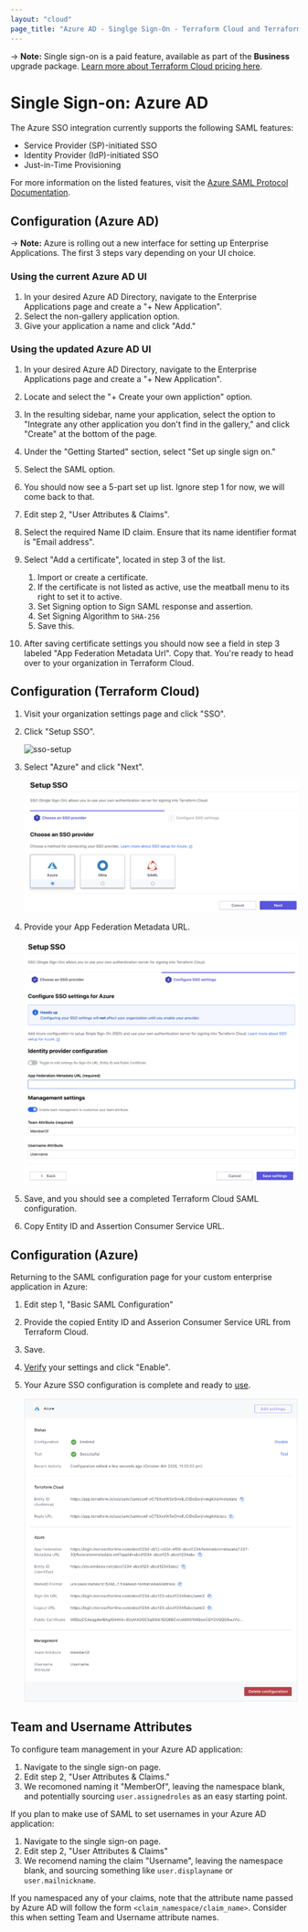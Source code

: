 ```yaml
---
layout: "cloud"
page_title: "Azure AD - Singlge Sign-On - Terraform Cloud and Terraform Enterprise"
---
```


-> **Note:** Single sign-on is a paid feature, available as part of the **Business** upgrade package. [Learn more about Terraform Cloud pricing here](https://www.hashicorp.com/products/terraform/pricing/).

# Single Sign-on: Azure AD

The Azure SSO integration currently supports the following SAML features:

- Service Provider (SP)-initiated SSO
- Identity Provider (IdP)-initiated SSO
- Just-in-Time Provisioning

For more information on the listed features, visit the [Azure SAML Protocol Documentation](https://docs.microsoft.com/en-us/azure/active-directory/develop/single-sign-on-saml-protocol).

## Configuration (Azure AD)

-> **Note:** Azure is rolling out a new interface for setting up Enterprise Applications. The first 3 steps vary depending on your UI choice.

### Using the current Azure AD UI
1. In your desired Azure AD Directory, navigate to the Enterprise Applications page and create a "+ New Application".
2. Select the non-gallery application option.
3. Give your application a name and click "Add."

### Using the updated Azure AD UI
1. In your desired Azure AD Directory, navigate to the Enterprise Applications page and create a "+ New Application".
2. Locate and select the "+ Create your own appliction" option.
3. In the resulting sidebar, name your application, select the option to "Integrate any other application you don't find in the gallery," and click "Create" at the bottom of the page.

4. Under the "Getting Started" section, select "Set up single sign on."
5. Select the SAML option.
6. You should now see a 5-part set up list. Ignore step 1 for now, we will come back to that.
7. Edit step 2, "User Attributes & Claims".
8. Select the required Name ID claim. Ensure that its name identifier format is "Email address".
9. Select "Add a certificate", located in step 3 of the list.
    1. Import or create a certificate.
    1. If the certificate is not listed as active, use the meatball menu to its right to set it to active.
    1. Set Signing option to Sign SAML response and assertion.
    1. Set Signing Algorithm to `SHA-256`
    1. Save this.
10. After saving certificate settings you should now see a field in step 3 labeled "App Federation Metadata Url". Copy that. You're ready to head over to your organization in Terraform Cloud.

## Configuration (Terraform Cloud)

1. Visit your organization settings page and click "SSO".

2. Click "Setup SSO".

    ![sso-setup](../images/sso/setup.png)

3. Select "Azure" and click "Next".

    ![sso-wizard-choose-provider-azure](../images/sso/wizard-choose-provider-azure.png)

4. Provide your App Federation Metadata URL.

    ![sso-wizard-configure-settings-azure](../images/sso/wizard-configure-settings-azure.png)

5. Save, and you should see a completed Terraform Cloud SAML configuration.

6. Copy Entity ID and Assertion Consumer Service URL.

## Configuration (Azure)

Returning to the SAML configuration page for your custom enterprise application in Azure:

1. Edit step 1, "Basic SAML Configuration"
2. Provide the copied Entity ID and Asserion Consumer Service URL from Terraform Cloud.
3. Save.

4. [Verify](./testing.html) your settings and click "Enable".

5. Your Azure SSO configuration is complete and ready to [use](../single-sign-on.html#using-sso).

    ![sso-settings](../images/sso/settings-azure.png)

## Team and Username Attributes

To configure team management in your Azure AD application:
1. Navigate to the single sign-on page.
1. Edit step 2, "User Attributes & Claims."
1. We recomoned naming it "MemberOf", leaving the namespace blank, and potentially sourcing `user.assignedroles` as an easy starting point.

If you plan to make use of SAML to set usernames in your Azure AD application:
1. Navigate to the single sign-on page.
1. Edit step 2, "User Attributes & Claims"
1. We recomend naming the claim "Username", leaving the namespace blank, and sourcing something like `user.displayname` or `user.mailnickname`.


If you namespaced any of your claims, note that the attribute name passed by Azure AD will follow the form `<claim_namespace/claim_name>`. Consider this when setting Team and Username attribute names.
